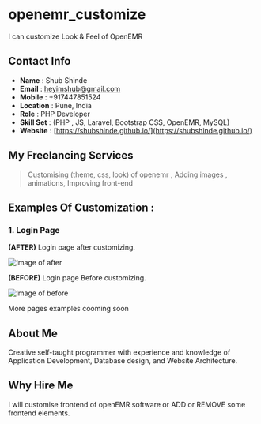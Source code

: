 # openemr_customize
I can customize Look &amp; Feel of  OpenEMR 



## Contact Info

* **Name** : Shub Shinde
* **Email** : heyimshub@gmail.com
* **Mobile** : +917447851524
* **Location** : Pune, India
* **Role** : PHP Developer
* **Skill Set** : (PHP , JS, Laravel, Bootstrap CSS, OpenEMR, MySQL)
* **Website** : [https://shubshinde.github.io/](https://shubshinde.github.io/)  


## My Freelancing Services

> Customising (theme, css, look) of openemr
> , Adding images , animations, Improving front-end


##  Examples Of Customization :

### 1. Login Page

  **(AFTER)** Login page after customizing.

  ![Image of after](https://i.imgur.com/Yalr29F.png)

  **(BEFORE)** Login page Before customizing.

  ![Image of before](https://i.imgur.com/BgHV46C.png)

More pages examples cooming soon


## About Me
Creative self-taught programmer with experience and knowledge of Application Development, Database design, and Website Architecture. 


## Why Hire Me
I will customise frontend of openEMR software or ADD or REMOVE some frontend elements.
